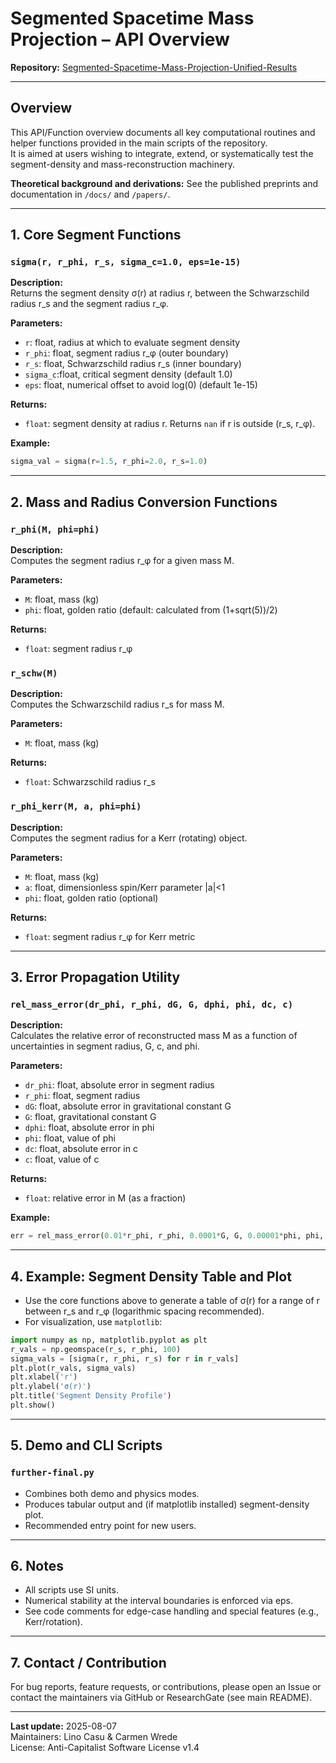 
# Segmented Spacetime Mass Projection – API Overview

**Repository:** [Segmented-Spacetime-Mass-Projection-Unified-Results](https://github.com/LinoCasu/Segmented-Spacetime-Mass-Projection-Unified-Results)

---

## Overview

This API/Function overview documents all key computational routines and helper functions provided in the main scripts of the repository.  
It is aimed at users wishing to integrate, extend, or systematically test the segment-density and mass-reconstruction machinery.

**Theoretical background and derivations:** See the published preprints and documentation in `/docs/` and `/papers/`.

---

## 1. Core Segment Functions

### `sigma(r, r_phi, r_s, sigma_c=1.0, eps=1e-15)`

**Description:**  
Returns the segment density σ(r) at radius r, between the Schwarzschild radius r_s and the segment radius r_φ.

**Parameters:**
- `r`:      float, radius at which to evaluate segment density
- `r_phi`:  float, segment radius r_φ (outer boundary)
- `r_s`:    float, Schwarzschild radius r_s (inner boundary)
- `sigma_c`:float, critical segment density (default 1.0)
- `eps`:    float, numerical offset to avoid log(0) (default 1e-15)

**Returns:**  
- `float`: segment density at radius r. Returns `nan` if r is outside (r_s, r_φ).

**Example:**
```python
sigma_val = sigma(r=1.5, r_phi=2.0, r_s=1.0)
```

---

## 2. Mass and Radius Conversion Functions

### `r_phi(M, phi=phi)`

**Description:**  
Computes the segment radius r_φ for a given mass M.

**Parameters:**
- `M`: float, mass (kg)
- `phi`: float, golden ratio (default: calculated from (1+sqrt(5))/2)

**Returns:**  
- `float`: segment radius r_φ

### `r_schw(M)`

**Description:**  
Computes the Schwarzschild radius r_s for mass M.

**Parameters:**
- `M`: float, mass (kg)

**Returns:**  
- `float`: Schwarzschild radius r_s

### `r_phi_kerr(M, a, phi=phi)`

**Description:**  
Computes the segment radius for a Kerr (rotating) object.

**Parameters:**
- `M`: float, mass (kg)
- `a`: float, dimensionless spin/Kerr parameter |a|<1
- `phi`: float, golden ratio (optional)

**Returns:**  
- `float`: segment radius r_φ for Kerr metric

---

## 3. Error Propagation Utility

### `rel_mass_error(dr_phi, r_phi, dG, G, dphi, phi, dc, c)`

**Description:**  
Calculates the relative error of reconstructed mass M as a function of uncertainties in segment radius, G, c, and phi.

**Parameters:**
- `dr_phi`: float, absolute error in segment radius
- `r_phi`: float, segment radius
- `dG`: float, absolute error in gravitational constant G
- `G`: float, gravitational constant G
- `dphi`: float, absolute error in phi
- `phi`: float, value of phi
- `dc`: float, absolute error in c
- `c`: float, value of c

**Returns:**  
- `float`: relative error in M (as a fraction)

**Example:**
```python
err = rel_mass_error(0.01*r_phi, r_phi, 0.0001*G, G, 0.00001*phi, phi, 0.0, c)
```

---

## 4. Example: Segment Density Table and Plot

- Use the core functions above to generate a table of σ(r) for a range of r between r_s and r_φ (logarithmic spacing recommended).
- For visualization, use `matplotlib`:

```python
import numpy as np, matplotlib.pyplot as plt
r_vals = np.geomspace(r_s, r_phi, 100)
sigma_vals = [sigma(r, r_phi, r_s) for r in r_vals]
plt.plot(r_vals, sigma_vals)
plt.xlabel('r')
plt.ylabel('σ(r)')
plt.title('Segment Density Profile')
plt.show()
```

---

## 5. Demo and CLI Scripts

### `further-final.py`

- Combines both demo and physics modes.
- Produces tabular output and (if matplotlib installed) segment-density plot.
- Recommended entry point for new users.

---

## 6. Notes

- All scripts use SI units.
- Numerical stability at the interval boundaries is enforced via eps.
- See code comments for edge-case handling and special features (e.g., Kerr/rotation).

---

## 7. Contact / Contribution

For bug reports, feature requests, or contributions, please open an Issue or contact the maintainers via GitHub or ResearchGate (see main README).

---

**Last update:** 2025-08-07  
Maintainers: Lino Casu & Carmen Wrede  
License: Anti-Capitalist Software License v1.4
